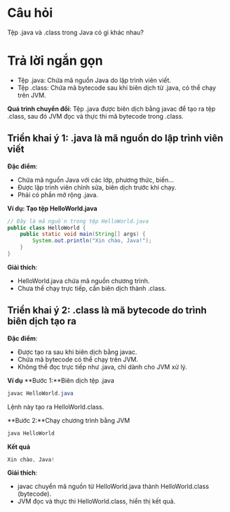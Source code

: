# Câu hỏi
Tệp .java và .class trong Java có gì khác nhau?

# Trả lời ngắn gọn  
*	Tệp .java: Chứa mã nguồn Java do lập trình viên viết.
*	Tệp .class: Chứa mã bytecode sau khi biên dịch từ .java, có thể chạy trên JVM.

**Quá trình chuyển đổi**: Tệp .java được biên dịch bằng javac để tạo ra tệp .class, sau đó JVM đọc và thực thi mã bytecode trong .class.
 
## Triển khai ý 1: .java là mã nguồn do lập trình viên viết
**Đặc điểm**:
*	Chứa mã nguồn Java với các lớp, phương thức, biến…
*	Được lập trình viên chỉnh sửa, biên dịch trước khi chạy.
*	Phải có phần mở rộng .java.

**Ví dụ: Tạo tệp HelloWorld.java**
```java
// Đây là mã nguồn trong tệp HelloWorld.java
public class HelloWorld {
    public static void main(String[] args) {
        System.out.println("Xin chào, Java!");
    }
}

```
**Giải thích**:
*	HelloWorld.java chứa mã nguồn chương trình.
*	Chưa thể chạy trực tiếp, cần biên dịch thành .class.

## Triển khai ý 2: .class là mã bytecode do trình biên dịch tạo ra
**Đặc điểm**:
*	Được tạo ra sau khi biên dịch bằng javac.
*	Chứa mã bytecode có thể chạy trên JVM.
*	Không thể đọc trực tiếp như .java, chỉ dành cho JVM xử lý.

**Ví dụ**
**Bước 1:**Biên dịch tệp .java
```java
javac HelloWorld.java
```
Lệnh này tạo ra HelloWorld.class.

**Bước 2:**Chạy chương trình bằng JVM
```java
java HelloWorld
```

**Kết quả**
```java
Xin chào, Java!
```
**Giải thích**:
*	javac chuyển mã nguồn từ HelloWorld.java thành HelloWorld.class (bytecode).
*	JVM đọc và thực thi HelloWorld.class, hiển thị kết quả.


